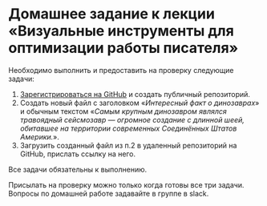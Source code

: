 # Домашнее задание к лекции «Визуальные инструменты для оптимизации работы писателя»
Необходимо выполнить и предоставить на проверку следующие задачи:
1. [Зарегистрироваться на GitHub](https://github.com/join) и создать публичный репозиторий.
2. Создать новый файл с заголовком «*Интересный факт о динозаврах*» и обычным текстом «*Самым крупным динозавром являлся травоядный сейсмозавр — огромное создание с длинной шеей, обитавшее на территории современных Соединённых Штатов Америки.*».
3. Загрузить созданный файл из п.2 в удаленный репозиторий на GitHub, прислать ссылку на него.

Все задачи обязательны к выполнению.

Присылать на проверку можно только когда готовы все три задачи.
Вопросы по домашней работе задавайте в группе в slack.
